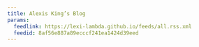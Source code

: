 ```yaml
---
title: Alexis King’s Blog
params:
  feedlink: https://lexi-lambda.github.io/feeds/all.rss.xml
  feedid: 8af56e887a89ecccf241ea1424d39eed
---
```

